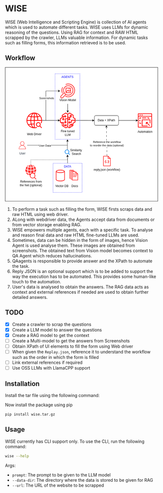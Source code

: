 # WISE
WISE (Web Intelligence and Scripting Engine) is collection of AI agents which is used to automate different tasks.
WISE uses LLMs for dynamic reasoning of the questions. Using RAG for context and RAW HTML scrapped by the crawler, LLMs
valuable information. For dynamic tasks such as filling forms, this information retrieved is to be used.

## Workflow
![wise-arch](/assets/wise.png)

1. To perform a task such as filling the form, WISE firsts scraps data and raw HTML using web driver. 
2. ALong with webdriver data, the Agents accept data from documents or from vector storage enabling RAG.
3. WISE empowers multiple agents, each with a specific task. To analyse and reason final data and raw HTML fine-tuned LLMs are used.
4. Sometimes, data can be hidden in the form of images, hence Vision Agent is used analyse them. These images are obtained from screenshots. The obtained text from Vision model becomes context to QA Agent which reduces hallucinations.
5. QAagents is responsible to provide answer and the XPath to automate the task. 
6. Reply JSON is an optional support which is to be added to support the way the execution has to be automated. This provides some human-like touch to the automation.
7. User's data is analysed to obtain the answers. The RAG data acts as context and external references if needed are used to obtain further detailed answers.

## TODO
- [x] Create a crawler to scrap the questions
- [x] Create a LLM model to answer the questions
- [x] Create a RAG model to get the context
- [ ] Create a Multi-model to get the answers from Screenshots
- [ ] Obtain XPath of UI elements to fill the form using Web driver
- [ ] When given the `Replay.json`, reference it to understand the workflow such as the order in which the form is filled
- [ ] Link external references if required
- [ ] Use OSS LLMs with LlamaCPP support

## Installation
Install the tar file using the following command:

Now install the package using pip
```bash
pip install wise.tar.gz
```

## Usage
WISE currently has CLI support only. To use the CLI, run the following command:

```bash
wise --help
```
Args:
- `prompt`: The prompt to be given to the LLM model
- `--data-dir`: The directory where the data is stored to be given for RAG
- `--url`: The URL of the website to be scrapped